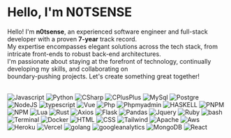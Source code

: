 # Hello, I'm N0TSENSE
Hello! I'm **n0tsense**, an experienced software engineer and full-stack developer with a proven **7-year** track record. <br>
My expertise encompasses elegant solutions across the tech stack, from intricate front-ends to robust back-end architectures. <br>
I'm passionate about staying at the forefront of technology, continually developing my skills, and collaborating on <br> 
boundary-pushing projects. Let's create something great together!
<br><br>

![Javascript](https://img.shields.io/badge/Javascript-ffffff?style=for-the-badge&logo=javascript&color=5e5839)
![Python](https://img.shields.io/badge/Python-ffffff?style=for-the-badge&logo=python&logoColor=fff&color=%235487a8)
![CSharp](https://img.shields.io/badge/C%23-ffffff?style=for-the-badge&logo=csharp&color=%23573c8c)
![CPlusPlus](https://img.shields.io/badge/C%2B%2B-ffffff?style=for-the-badge&logo=cplusplus&color=%233c5f8c)
![MySql](https://img.shields.io/badge/MySql-ffffff?style=for-the-badge&logo=mysql&logoColor=%23fff&color=%234795d1)
![Postgre](https://img.shields.io/badge/Postgre-ffffff?style=for-the-badge&logo=postgresql&logoColor=%23fff&color=%231d5682)
![NodeJS](https://img.shields.io/badge/NodeJS-ffffff?style=for-the-badge&logo=nodedotjs&color=%23282928)
![typescript](https://img.shields.io/badge/TypeScript-ffffff?style=for-the-badge&logo=typescript&logoColor=fff&color=3178c6)
![Vue](https://img.shields.io/badge/Vue-ffffff?style=for-the-badge&logo=vuedotjs&color=%231c1c1c)
![Php](https://img.shields.io/badge/PHP-ffffff?style=for-the-badge&logo=php&logoColor=fff&color=%235536c7)
![Phpmyadmin](https://img.shields.io/badge/PHPMYADMIN-ffffff?style=for-the-badge&logo=phpmyadmin&logoColor=%23fff&color=%23465791)
![HASKELL](https://img.shields.io/badge/HASKELL-ffffff?style=for-the-badge&logo=haskell&color=%23604691)
![PNPM](https://img.shields.io/badge/PNPM-ffffff?style=for-the-badge&logo=pnpm&color=%23212121)
![NPM](https://img.shields.io/badge/NPM-ffffff?style=for-the-badge&logo=npm&color=%23141414)
![Lua](https://img.shields.io/badge/Lua-ffffff?style=for-the-badge&logo=lua&color=%234729a3)
![Rust](https://img.shields.io/badge/RUST-ffffff?style=for-the-badge&logo=rust&color=%23f76331)
![Axios](https://img.shields.io/badge/Axios-ffffff?style=for-the-badge&logo=axios&color=%237c21fc)
![Flask](https://img.shields.io/badge/FLASK-ffffff?style=for-the-badge&logo=flask&color=%230f0f0f)
![Pandas](https://img.shields.io/badge/PANDAS-ffffff?style=for-the-badge&logo=pandas&color=%2319215e)
![Jquery](https://img.shields.io/badge/JQUERY-ffffff?style=for-the-badge&logo=jquery&color=%234f5dc2)
![Ruby](https://img.shields.io/badge/RUBY-ffffff?style=for-the-badge&logo=ruby&color=%23c93030)
![bash](https://img.shields.io/badge/bash-ffffff?style=for-the-badge&logo=gnubash&logoColor=fff&color=%23141414)
![Terminal](https://img.shields.io/badge/TERMINAL-ffffff?style=for-the-badge&logo=windowsterminal&color=%23050505)
![Docker](https://img.shields.io/badge/docker-ffffff?style=for-the-badge&logo=docker&logoColor=fff&color=%233448c9)
![HTML](https://img.shields.io/badge/HTML-ffffff?style=for-the-badge&logo=html5&logoColor=fff&color=%23eb5426)
![CSS](https://img.shields.io/badge/CSS-ffffff?style=for-the-badge&logo=css3&color=%234664a3)
![Tailwind](https://img.shields.io/badge/Tailwind-ffffff?style=for-the-badge&logo=tailwindcss&color=%231c1c1c)
![Apache](https://img.shields.io/badge/APACHE-ffffff?style=for-the-badge&logo=apache&color=%23e64752)
![Aws](https://img.shields.io/badge/Aws-ffffff?style=for-the-badge&logo=amazonaws&color=%23e68647)
![Heroku](https://img.shields.io/badge/Heroku-ffffff?style=for-the-badge&logo=heroku&color=%234d08a6)
![Vercel](https://img.shields.io/badge/Vercel-ffffff?style=for-the-badge&logo=vercel&color=%230f0f0f)
![golang](https://img.shields.io/badge/Golang-ffffff?style=for-the-badge&logo=go&logoColor=fff&color=%230771db)
![googleanalytics](https://img.shields.io/badge/Google%20Analytics-ffffff?style=for-the-badge&logo=googleanalytics&logoColor=fff&color=%23f27b0c)
![MongoDB](https://img.shields.io/badge/MongoDB-ffffff?style=for-the-badge&logo=mongodb&logoColor=fff&color=%23239e5a)
![React](https://img.shields.io/badge/REACT-ffffff?style=for-the-badge&logo=react&logoColor=fff&color=%2333c1f5)
